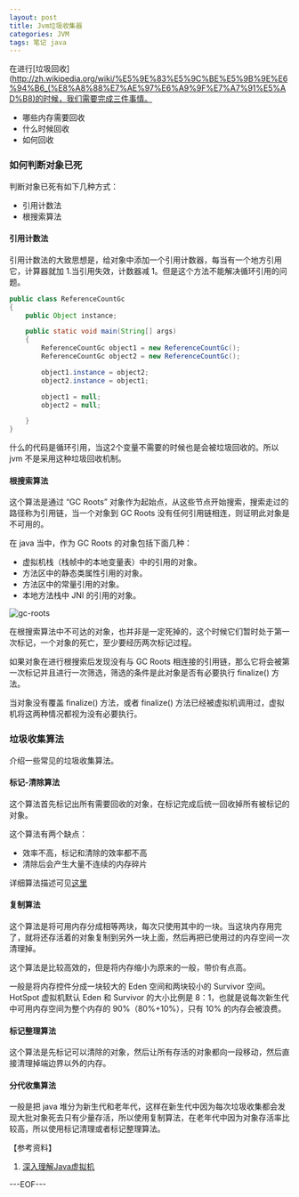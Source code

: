 ```yaml
---
layout: post
title: Jvm垃圾收集器
categories: JVM
tags: 笔记 java
---
```


在进行[垃圾回收](http://zh.wikipedia.org/wiki/%E5%9E%83%E5%9C%BE%E5%9B%9E%E6%94%B6_(%E8%A8%88%E7%AE%97%E6%A9%9F%E7%A7%91%E5%AD%B8)的时候，我们需要完成三件事情。

- 哪些内存需要回收
- 什么时候回收
- 如何回收

### 如何判断对象已死

判断对象已死有如下几种方式：

- 引用计数法
- 根搜索算法

#### 引用计数法

引用计数法的大致思想是，给对象中添加一个引用计数器，每当有一个地方引用它，计算器就加 1.当引用失效，计数器减 1。但是这个方法不能解决循环引用的问题。

```java
public class ReferenceCountGc
{
    public Object instance;

    public static void main(String[] args)
    {
        ReferenceCountGc object1 = new ReferenceCountGc();
        ReferenceCountGc object2 = new ReferenceCountGc();

        object1.instance = object2;
        object2.instance = object1;

        object1 = null;
        object2 = null;

    }
}
```

什么的代码是循环引用，当这2个变量不需要的时候也是会被垃圾回收的。所以 jvm 不是采用这种垃圾回收机制。

#### 根搜索算法

这个算法是通过 “GC Roots” 对象作为起始点，从这些节点开始搜索，搜索走过的路径称为引用链，当一个对象到 GC Roots 没有任何引用链相连，则证明此对象是不可用的。

在 java 当中，作为 GC Roots 的对象包括下面几种：

- 虚拟机栈（栈帧中的本地变量表）中的引用的对象。
- 方法区中的静态类属性引用的对象。
- 方法区中的常量引用的对象。
- 本地方法栈中 JNI 的引用的对象。

![gc-roots](http://renchx.com/public/images/jvm-gc.png)

在根搜索算法中不可达的对象，也并非是一定死掉的，这个时候它们暂时处于第一次标记，一个对象的死亡，至少要经历两次标记过程。

如果对象在进行根搜索后发现没有与 GC Roots 相连接的引用链，那么它将会被第一次标记并且进行一次筛选，筛选的条件是此对象是否有必要执行 finalize() 方法。

当对象没有覆盖 finalize() 方法，或者 finalize() 方法已经被虚拟机调用过，虚拟机将这两种情况都视为没有必要执行。

### 垃圾收集算法

介绍一些常见的垃圾收集算法。

#### 标记-清除算法

这个算法首先标记出所有需要回收的对象，在标记完成后统一回收掉所有被标记的对象。

这个算法有两个缺点：

- 效率不高，标记和清除的效率都不高
- 清除后会产生大量不连续的内存碎片

详细算法描述可见[这里](http://www.brpreiss.com/books/opus5/html/page424.html)

#### 复制算法

这个算法是将可用内存分成相等两块，每次只使用其中的一块。当这块内存用完了，就将还存活着的对象复制到另外一块上面，然后再把已使用过的内存空间一次清理掉。

这个算法是比较高效的，但是将内存缩小为原来的一般，带价有点高。

一般是将内存控件分成一块较大的 Eden 空间和两块较小的 Survivor 空间。HotSpot 虚拟机默认 Eden 和 Survivor 的大小比例是 8：1，也就是说每次新生代中可用内存空间为整个内存的 90%（80%+10%），只有 10% 的内存会被浪费。

#### 标记整理算法

这个算法是先标记可以清除的对象，然后让所有存活的对象都向一段移动，然后直接清理掉端边界以外的内存。

#### 分代收集算法

一般是把 java 堆分为新生代和老年代，这样在新生代中因为每次垃圾收集都会发现大批对象死去只有少量存活，所以使用复制算法，在老年代中因为对象存活率比较高，所以使用标记清理或者标记整理算法。

【参考资料】

1. [深入理解Java虚拟机](http://book.douban.com/subject/24722612/)

---EOF---

